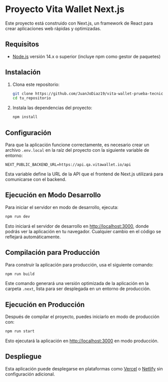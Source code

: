 # Proyecto Vita Wallet Next.js

Este proyecto está construido con Next.js, un framework de React para crear aplicaciones web rápidas y optimizadas.

## Requisitos

- [Node.js](https://nodejs.org/) versión 14.x o superior (incluye npm como gestor de paquetes)

## Instalación

1. Clona este repositorio:

   ```bash
   git clone https://github.com/JuanJoDiaz19/vita-wallet-prueba-tecnica.git
   cd tu_repositorio
   ```

2. Instala las dependencias del proyecto:

   ```bash
   npm install
   ```

## Configuración

Para que la aplicación funcione correctamente, es necesario crear un archivo `.env.local` en la raíz del proyecto con la siguiente variable de entorno:

```env
NEXT_PUBLIC_BACKEND_URL=https://api.qa.vitawallet.io/api
```

Esta variable define la URL de la API que el frontend de Next.js utilizará para comunicarse con el backend.

## Ejecución en Modo Desarrollo

Para iniciar el servidor en modo de desarrollo, ejecuta:

```bash
npm run dev
```

Esto iniciará el servidor de desarrollo en [http://localhost:3000](http://localhost:3000), donde podrás ver la aplicación en tu navegador. Cualquier cambio en el código se reflejará automáticamente.

## Compilación para Producción

Para construir la aplicación para producción, usa el siguiente comando:

```bash
npm run build
```

Este comando generará una versión optimizada de la aplicación en la carpeta `.next`, lista para ser desplegada en un entorno de producción.

## Ejecución en Producción

Después de compilar el proyecto, puedes iniciarlo en modo de producción con:

```bash
npm run start
```

Esto ejecutará la aplicación en [http://localhost:3000](http://localhost:3000) en modo producción.

## Despliegue

Esta aplicación puede desplegarse en plataformas como [Vercel](https://vercel.com/) o [Netlify](https://www.netlify.com/) sin configuración adicional.